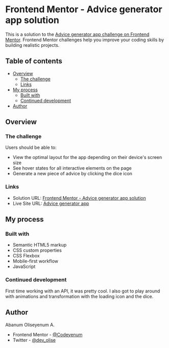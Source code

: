 # Frontend Mentor - Advice generator app solution

This is a solution to the [Advice generator app challenge on Frontend Mentor](https://www.frontendmentor.io/challenges/advice-generator-app-QdUG-13db). Frontend Mentor challenges help you improve your coding skills by building realistic projects.

## Table of contents

- [Overview](#overview)
  - [The challenge](#the-challenge)  
  - [Links](#links)
- [My process](#my-process)
  - [Built with](#built-with)  
  - [Continued development](#continued-development)
- [Author](#author)

## Overview

### The challenge

Users should be able to:

- View the optimal layout for the app depending on their device's screen size
- See hover states for all interactive elements on the page
- Generate a new piece of advice by clicking the dice icon

### Links

- Solution URL: [Frontend Mentor - Advice generator app solution](https://www.frontendmentor.io/solutions/ecommerce-product-page-jB8Qj17sGQ)
- Live Site URL: [Advice generator app](https://codeyenum.github.io/advice-generator-app-main/)

## My process

### Built with

- Semantic HTML5 markup
- CSS custom properties
- CSS Flexbox
- Mobile-first workflow
- JavaScript

### Continued development

First time working with an API, it was pretty cool. I also got to play around with animations and transformation with the loading icon and the dice. 


## Author

Abanum Oliseyenum A.
- Frontend Mentor - [@Codeyenum](https://www.frontendmentor.io/profile/Codeyenumm)
- Twitter - [@dev_olise](https://www.twitter.com/dev_olise)

